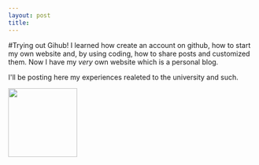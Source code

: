 ```yaml
---
layout: post
title: 
---
```


#Trying out Gihub!
  I learned how create an account on github, how to start my own website and, by using coding, how to share posts and customized them. Now I have my _very_ own website which is a personal blog. 

  I'll be posting here my experiences realeted to the university and such. 

<img src="http://pix.iemoji.com/sbemojix2/0803.png" style="width:140px;height:140px">

